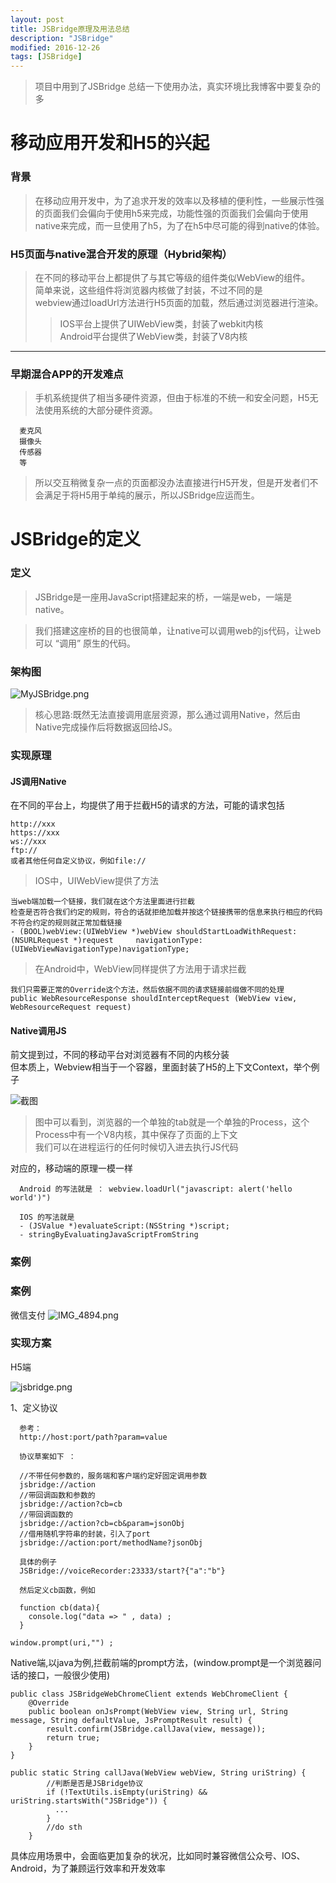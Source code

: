 ```yaml
---
layout: post
title: JSBridge原理及用法总结
description: "JSBridge"
modified: 2016-12-26
tags: [JSBridge]
---
```



> 项目中用到了JSBridge
> 总结一下使用办法，真实环境比我博客中要复杂的多


# 移动应用开发和H5的兴起

### 背景
> 在移动应用开发中，为了追求开发的效率以及移植的便利性，一些展示性强的页面我们会偏向于使用h5来完成，功能性强的页面我们会偏向于使用native来完成，而一旦使用了h5，为了在h5中尽可能的得到native的体验。

### H5页面与native混合开发的原理（Hybrid架构）
> 在不同的移动平台上都提供了与其它等级的组件类似WebView的组件。   
> 简单来说，这些组件将浏览器内核做了封装，不过不同的是   
> webview通过loadUrl方法进行H5页面的加载，然后通过浏览器进行渲染。  
> > IOS平台上提供了UIWebView类，封装了webkit内核   
> > Android平台提供了WebView类，封装了V8内核

***
### 早期混合APP的开发难点
> 手机系统提供了相当多硬件资源，但由于标准的不统一和安全问题，H5无法使用系统的大部分硬件资源。  

```
  麦克风
  摄像头
  传感器
  等
```

> 所以交互稍微复杂一点的页面都没办法直接进行H5开发，但是开发者们不会满足于将H5用于单纯的展示，所以JSBridge应运而生。

# JSBridge的定义

### 定义
> JSBridge是一座用JavaScript搭建起来的桥，一端是web，一端是native。    

> 我们搭建这座桥的目的也很简单，让native可以调用web的js代码，让web可以 “调用” 原生的代码。

### 架构图
![MyJSBridge.png](http://dsp-creative.cn-hangzhou.oss-pub.aliyun-inc.com/NLU/MyJSBridge.png)

> 核心思路:既然无法直接调用底层资源，那么通过调用Native，然后由Native完成操作后将数据返回给JS。

### 实现原理

#### JS调用Native

在不同的平台上，均提供了用于拦截H5的请求的方法，可能的请求包括

```
http://xxx
https://xxx
ws://xxx
ftp://
或者其他任何自定义协议，例如file://
```

> IOS中，UIWebView提供了方法   
```
当web端加载一个链接，我们就在这个方法里面进行拦截     
检查是否符合我们约定的规则，符合的话就拒绝加载并按这个链接携带的信息来执行相应的代码     
不符合约定的规则就正常加载链接     
- (BOOL)webView:(UIWebView *)webView shouldStartLoadWithRequest:(NSURLRequest *)request     navigationType:(UIWebViewNavigationType)navigationType;    
```

> 在Android中，WebView同样提供了方法用于请求拦截
```
我们只需要正常的Override这个方法，然后依据不同的请求链接前缀做不同的处理    
public WebResourceResponse shouldInterceptRequest (WebView view, WebResourceRequest request)      
```

#### Native调用JS
前文提到过，不同的移动平台对浏览器有不同的内核分装    
但本质上，Webview相当于一个容器，里面封装了H5的上下文Context，举个例子

![截图](http://dsp-creative.cn-hangzhou.oss-pub.aliyun-inc.com/NLU/alert_jietu.png)


> 图中可以看到，浏览器的一个单独的tab就是一个单独的Process，这个Process中有一个V8内核，其中保存了页面的上下文    
我们可以在进程运行的任何时候切入进去执行JS代码

对应的，移动端的原理一模一样
```
  Android 的写法就是 ： webview.loadUrl("javascript: alert('hello world')")

  IOS 的写法就是
  - (JSValue *)evaluateScript:(NSString *)script;
  - stringByEvaluatingJavaScriptFromString
```

### 案例

### 案例

微信支付
![IMG_4894.png](http://dsp-creative.cn-hangzhou.oss-pub.aliyun-inc.com/NLU/IMG_4894.png)


### 实现方案

H5端

![jsbridge.png](http://dsp-creative.cn-hangzhou.oss-pub.aliyun-inc.com/NLU/jsbridge.png)

  1、定义协议
  ```
    参考：
    http://host:port/path?param=value

    协议草案如下 ：

    //不带任何参数的，服务端和客户端约定好固定调用参数
    jsbridge://action
    //带回调函数和参数的
    jsbridge://action?cb=cb
    //带回调函数的
    jsbridge://action?cb=cb&param=jsonObj
    //借用随机字符串的封装，引入了port
    jsbridge://action:port/methodName?jsonObj

    具体的例子
    JSBridge://voiceRecorder:23333/start?{"a":"b"}

    然后定义cb函数，例如

    function cb(data){
      console.log("data => " , data) ;
    }

```

```
window.prompt(uri,"") ;
```

Native端,以java为例,拦截前端的prompt方法，(window.prompt是一个浏览器问话的接口，一般很少使用)

```
public class JSBridgeWebChromeClient extends WebChromeClient {
    @Override
    public boolean onJsPrompt(WebView view, String url, String message, String defaultValue, JsPromptResult result) {
        result.confirm(JSBridge.callJava(view, message));
        return true;
    }
}

public static String callJava(WebView webView, String uriString) {
        //判断是否是JSBridge协议
        if (!TextUtils.isEmpty(uriString) && uriString.startsWith("JSBridge")) {
          ...
        }
        //do sth
    }
```


具体应用场景中，会面临更加复杂的状况，比如同时兼容微信公众号、IOS、Android，为了兼顾运行效率和开发效率
